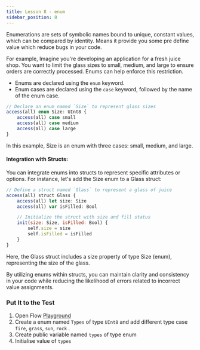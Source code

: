 ```yaml
---
title: Lesson 8 - enum
sidebar_position: 8
---
```


Enumerations are sets of symbolic names bound to unique, constant values, which can be compared by identity. Means it provide you some pre define value which reduce bugs in your code.

For example, Imagine you're developing an application for a fresh juice shop. You want to limit the glass sizes to small, medium, and large to ensure orders are correctly processed. Enums can help enforce this restriction.

- Enums are declared using the `enum` keyword.
- Enum cases are declared using the `case` keyword, followed by the name of the enum case.

```jsx
// Declare an enum named `Size` to represent glass sizes
access(all) enum Size: UInt8 {
    access(all) case small
    access(all) case medium
    access(all) case large
}

```

In this example, Size is an enum with three cases: small, medium, and large.

#### Integration with Structs:

You can integrate enums into structs to represent specific attributes or options. For instance, let's add the Size enum to a Glass struct:

```jsx
// Define a struct named `Glass` to represent a glass of juice
access(all) struct Glass {
    access(all) let size: Size
    access(all) var isFilled: Bool

    // Initialize the struct with size and fill status
    init(size: Size, isFilled: Bool) {
        self.size = size
        self.isFilled = isFilled
    }
}

```

Here, the Glass struct includes a size property of type Size (enum), representing the size of the glass.

By utilizing enums within structs, you can maintain clarity and consistency in your code while reducing the likelihood of errors related to incorrect value assignments.

### Put It to the Test

1. Open Flow [Playground](https://play.flow.com/)
2. Create a enum named `Types` of type `UInt8` and add different type case `fire`, `grass`, `sun`, `rock` .
3. Create public variable named `types` of type enum
4. Initialise value of `types`

